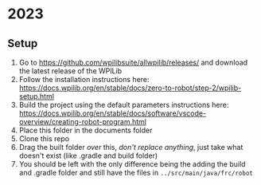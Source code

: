 # 2023

## Setup
1. Go to https://github.com/wpilibsuite/allwpilib/releases/ and download the latest release of the WPILib
2. Follow the installation instructions here: https://docs.wpilib.org/en/stable/docs/zero-to-robot/step-2/wpilib-setup.html
3. Build the project using the default parameters instructions here: https://docs.wpilib.org/en/stable/docs/software/vscode-overview/creating-robot-program.html
4. Place this folder in the documents folder
5. Clone this repo
6. Drag the built folder *over* this, *don't replace anything*, just take what doesn't exist (like .gradle and build folder)
7. You should be left with the only difference being the adding the build and .gradle folder and still have the files in `../src/main/java/frc/robot`
